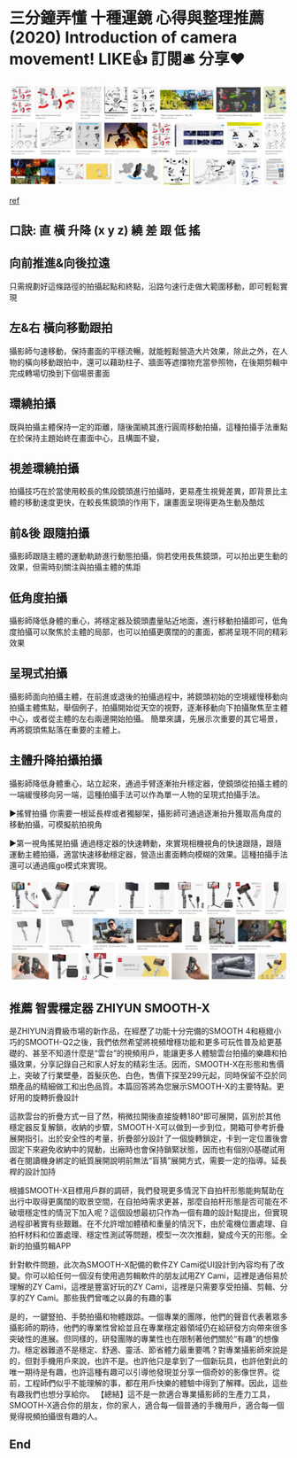 # 三分鐘弄懂 十種運鏡 心得與整理推薦 (2020) Introduction of camera movement! LIKE👍 訂閱🛎 分享❤️

![f1](https://github.com/HCH1/blog/blob/master/fig/vlog1.JPG)

[ref](https://www.xiaohongshu.com/discovery/item/5fd1ded2000000000101e435?xhsshare=CopyLink&appuid=5cd401c500000000110287e3&apptime=1615957091)


## 口訣: 直 橫 升降 (x y z) 繞 差 跟 低 搖 


## 向前推進&向後拉遠
只需規劃好這條路徑的拍攝起點和終點，沿路勻速行走做大範圍移動，即可輕鬆實現


## 左&右 橫向移動跟拍
攝影師勻速移動，保持畫面的平穩流暢，就能輕鬆營造大片效果，除此之外，在人物的橫向移動跟拍中，還可以藉助柱子、牆面等遮擋物充當參照物，在後期剪輯中完成轉場切換到下個場景畫面


## 環繞拍攝
既與拍攝主體保持一定的距離，隨後圍繞其進行圓周移動拍攝，這種拍攝手法重點在於保持主題始終在畫面中心，且構圖不變，


## 視差環繞拍攝
拍攝技巧在於當使用較長的焦段鏡頭進行拍攝時，更易產生視覺差異，即背景比主體的移動速度更快，在較長焦鏡頭的作用下，讓畫面呈現得更為生動及酷炫


## 前&後 跟隨拍攝
攝影師跟隨主體的運動軌跡進行動態拍攝，倘若使用長焦鏡頭，可以拍出更生動的效果，但需時刻關注與拍攝主體的焦距


## 低角度拍攝
攝影師降低身體的重心，將穩定器及鏡頭盡量貼近地面，進行移動拍攝即可，低角度拍攝可以聚焦於主體的局部，也可以拍攝更廣闊的的畫面，都將呈現不同的精彩效果


## 呈現式拍攝
攝影師面向拍攝主體，在前進或退後的拍攝過程中，將鏡頭初始的空境緩慢移動向拍攝主體焦點，舉個例子，拍攝開始從天空的視野，逐漸移動向下拍攝聚焦至主體中心，或者從主體的左右兩邊開始拍攝。
簡單來講，先展示次重要的其它場景，再將鏡頭焦點落在重要的主體上。


## 主體升降拍攝拍攝
攝影師降低身體重心，站立起來，通過手臂逐漸抬升穩定器，使鏡頭從拍攝主體的一端緩慢移向另一端，這種拍攝手法可以作為單一人物的呈現式拍攝手法。


▶搖臂拍攝
你需要一根延長桿或者獨腳架，攝影師可通過逐漸抬升獲取高角度的移動拍攝，可模擬航拍視角


▶第一視角搖晃拍攝
通過穩定器的快速轉動，來實現相機視角的快速跟隨，跟隨運動主體拍攝，適當快速移動穩定器，營造出畫面轉向模糊的效果。這種拍攝手法還可以通過瘋go模式來實現。


![f1](https://github.com/HCH1/blog/blob/master/fig/vlog1b.JPG)

## 推薦 智雲穩定器 ZHIYUN SMOOTH-X

是ZHIYUN消費級市場的新作品，在經歷了功能十分完備的SMOOTH 4和極緻小巧的SMOOTH-Q2之後，我們依然希望將視頻增穩功能和更多可玩性普及給更基礎的、甚至不知道什麼是“雲台”的視頻用戶，能讓更多人體驗雲台拍攝的樂趣和拍攝效果，分享記錄自己和家人好友的精彩生活。因而，SMOOTH-X在形態和售價上，突破了行業壁壘，首髮灰色、白色，售價下探至299元起，同時保留不亞於同類產品的精細做工和出色品質。本篇回答將為您展示SMOOTH-X的主要特點。更好用的旋轉折疊設計

這款雲台的折疊方式一目了然，稍微拉開後直接旋轉180°即可展開，區別於其他穩定器反复解鎖，收納的步驟，SMOOTH-X可以做到一步到位，開箱可參考折疊展開指引。出於安全性的考量，折疊部分設計了一個旋轉鎖定，卡到一定位置後會固定下來避免收納中的晃動，出廠時也會保持鎖緊狀態，因而也有個別0基礎試用者在閱讀機身綁定的紙質展開說明前無法“盲猜”展開方式，需要一定的指導。延長桿的設計加持

根據SMOOTH-X目標用戶群的調研，我們發現更多情況下自拍杆形態能夠幫助在出行中取得更廣闊的取景空間，在自拍時需求更甚，那麼自拍杆形態是否可能在不破壞穩定性的情況下加入呢？這個設想最初只作為一個有趣的設計點提出，但實現過程卻著實有些艱難。在不允許增加體積和重量的情況下，由於電機位置處理、自拍杆材料和位置處理、穩定性測試等問題，模型一次次推翻，變成今天的形態。全新的拍攝剪輯APP

針對軟件問題，此次為SMOOTH-X配備的軟件ZY Cami從UI設計到內容均有了改變。你可以給任何一個沒有使用過剪輯軟件的朋友試用ZY Cami，這裡是通俗易於理解的ZY Cami，這裡是豐富好玩的ZY Cami，這裡是只需要享受拍攝、剪輯、分享的ZY Cami。那些我們曾嗤之以鼻的有趣的事

是的，一鍵豎拍、手勢拍攝和物體跟踪。一個專業的團隊，他們的聲音代表著眾多攝影師的期待，他們的專業性曾給並且在專業穩定器領域仍在給研發方向帶來很多突破性的進展。但同樣的，研發團隊的專業性也在限制著他們關於“有趣”的想像力。穩定器難道不是穩定、舒適、靈活、節省體力最重要嗎？對專業攝影師來說是的，但對手機用戶來說，也許不是。也許他只是拿到了一個新玩具，也許他對此的唯一期待是有趣，也許這種有趣可以引導他發現並分享一個奇妙的影像世界。從前，工程師們似乎不能理解的事，都在用戶快樂的體驗中得到了解釋。因此，這些有趣我們也想分享給你。 【總結】這不是一款適合專業攝影師的生產力工具，SMOOTH-X適合你的朋友，你的家人，適合每一個普通的手機用戶，適合每一個覺得視頻拍攝很有趣的人。


## End
